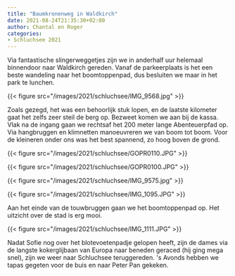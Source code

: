 ```yaml
---
title: "Baumkronenweg in Waldkirch"
date: 2021-08-24T21:35:30+02:00
author: Chantal en Roger
categories:
- Schluchsee 2021
---
```


Via fantastische slingerweggetjes zijn we in anderhalf uur helemaal binnendoor naar Waldkirch gereden. Vanaf de parkeerplaats is het een beste wandeling naar het boomtoppenpad, dus besluiten we maar in het park te lunchen.

{{< figure src="/images/2021/schluchsee/IMG_9568.jpg" >}}

Zoals gezegd, het was een behoorlijk stuk lopen, en de laatste kilometer gaat het zelfs zeer steil de berg op. Bezweet komen we aan bij de kassa. Vlak na de ingang gaan we rechtsaf het 200 meter lange Abenteuerpfad op. Via hangbruggen en klimnetten manoeuvreren we van boom tot boom. Voor de kleineren onder ons was het best spannend, zo hoog boven de grond.

{{< figure src="/images/2021/schluchsee/GOPR0110.JPG" >}}

{{< figure src="/images/2021/schluchsee/GOPR0100.JPG" >}}

{{< figure src="/images/2021/schluchsee/IMG_9575.jpg" >}}

{{< figure src="/images/2021/schluchsee/IMG_1095.JPG" >}}

Aan het einde van de touwbruggen gaan we het boomtoppenpad op. Het uitzicht over de stad is erg mooi.

{{< figure src="/images/2021/schluchsee/IMG_1111.JPG" >}}

Nadat Sofie nog over het blotevoetenpadje gelopen heeft, zijn de dames via de langste kokerglijbaan van Europa naar beneden geraced (hij ging mega snel), zijn we weer naar Schluchsee teruggereden. 's Avonds hebben we tapas gegeten voor de buis en naar Peter Pan gekeken.